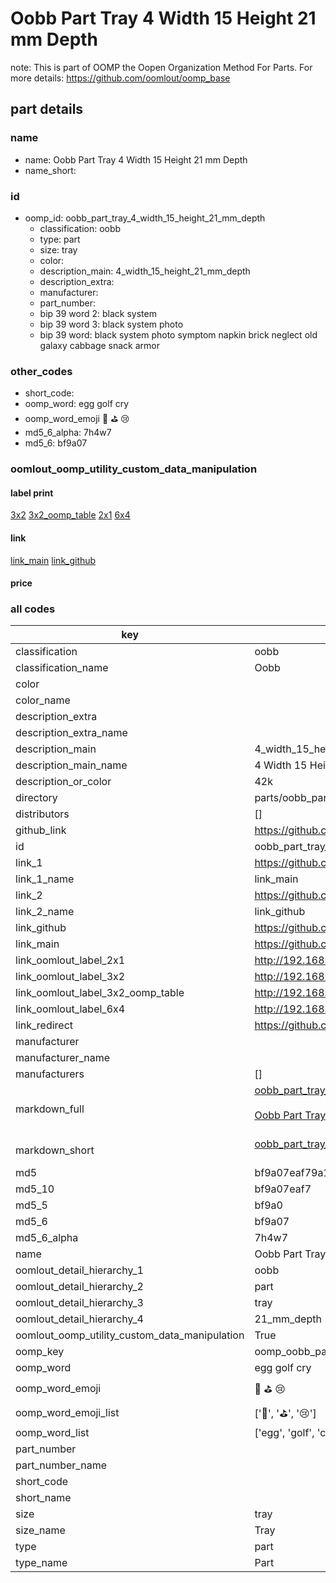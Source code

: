 # Oobb Part Tray 4 Width 15 Height 21 mm Depth  

note: This is part of OOMP the Oopen Organization Method For Parts. For more details: https://github.com/oomlout/oomp_base

##  part details
  







### name
* name: Oobb Part Tray 4 Width 15 Height 21 mm Depth
* name_short: 
### id
* oomp_id: oobb_part_tray_4_width_15_height_21_mm_depth
  * classification: oobb
  * type: part
  * size: tray
  * color: 
  * description_main: 4_width_15_height_21_mm_depth
  * description_extra: 
  * manufacturer: 
  * part_number: 
  * bip 39 word 2: black system
  * bip 39 word 3: black system photo
  * bip 39 word: black system photo symptom napkin brick neglect old galaxy cabbage snack armor

### other_codes
* short_code: 
* oomp_word: egg golf cry
* oomp_word_emoji :egg: :golf: :cry:
* md5_6_alpha: 7h4w7
* md5_6: bf9a07






### oomlout_oomp_utility_custom_data_manipulation
#### label print
[3x2](http://192.168.1.245:1112/?label=oomp%207h4w7)
[3x2_oomp_table](http://192.168.1.108:1112/?label=oomp%207h4w7)
[2x1](http://192.168.1.242:1112/?label=oomp%207h4w7)
[6x4](http://192.168.1.55:1112/?label=oomp%207h4w7)    

#### link

[link_main](https://github.com/oomlout/oomlout_oomp_version_1_messy/tree/main/parts/oobb_part_tray_4_width_15_height_21_mm_depth) [link_github](https://github.com/oomlout/oomlout_oomp_version_1_messy/tree/main/parts/oobb_part_tray_4_width_15_height_21_mm_depth)                             

#### price







### all codes 
| key | value |  
| --- | --- |  
| classification | oobb |  
| classification_name | Oobb |  
| color |  |  
| color_name |  |  
| description_extra |  |  
| description_extra_name |  |  
| description_main | 4_width_15_height_21_mm_depth |  
| description_main_name | 4 Width 15 Height 21 mm Depth |  
| description_or_color | 42k |  
| directory | parts/oobb_part_tray_4_width_15_height_21_mm_depth |  
| distributors | [] |  
| github_link | https://github.com/oomlout/oomlout_oomp_part_src/tree/main/parts/oobb_part_tray_4_width_15_height_21_mm_depth |  
| id | oobb_part_tray_4_width_15_height_21_mm_depth |  
| link_1 | https://github.com/oomlout/oomlout_oomp_version_1_messy/tree/main/parts/oobb_part_tray_4_width_15_height_21_mm_depth |  
| link_1_name | link_main |  
| link_2 | https://github.com/oomlout/oomlout_oomp_version_1_messy/tree/main/parts/oobb_part_tray_4_width_15_height_21_mm_depth |  
| link_2_name | link_github |  
| link_github | https://github.com/oomlout/oomlout_oomp_version_1_messy/tree/main/parts/oobb_part_tray_4_width_15_height_21_mm_depth |  
| link_main | https://github.com/oomlout/oomlout_oomp_version_1_messy/tree/main/parts/oobb_part_tray_4_width_15_height_21_mm_depth |  
| link_oomlout_label_2x1 | http://192.168.1.242:1112/?label=oomp%207h4w7 |  
| link_oomlout_label_3x2 | http://192.168.1.245:1112/?label=oomp%207h4w7 |  
| link_oomlout_label_3x2_oomp_table | http://192.168.1.108:1112/?label=oomp%207h4w7 |  
| link_oomlout_label_6x4 | http://192.168.1.55:1112/?label=oomp%207h4w7 |  
| link_redirect | https://github.com/oomlout/oomlout_oomp_version_1_messy/tree/main/parts/oobb_part_tray_4_width_15_height_21_mm_depth |  
| manufacturer |  |  
| manufacturer_name |  |  
| manufacturers | [] |  
| markdown_full | [oobb_part_tray_4_width_15_height_21_mm_depth](none)<br>[](none)<br>[Oobb Part Tray 4 Width 15 Height 21 Mm Depth](none)<br><br> |  
| markdown_short | [oobb_part_tray_4_width_15_height_21_mm_depth](none)<br><br> |  
| md5 | bf9a07eaf79a12806ec97dc9477730b7 |  
| md5_10 | bf9a07eaf7 |  
| md5_5 | bf9a0 |  
| md5_6 | bf9a07 |  
| md5_6_alpha | 7h4w7 |  
| name | Oobb Part Tray 4 Width 15 Height 21 mm Depth |  
| oomlout_detail_hierarchy_1 | oobb |  
| oomlout_detail_hierarchy_2 | part |  
| oomlout_detail_hierarchy_3 | tray |  
| oomlout_detail_hierarchy_4 | 21_mm_depth |  
| oomlout_oomp_utility_custom_data_manipulation | True |  
| oomp_key | oomp_oobb_part_tray_4_width_15_height_21_mm_depth |  
| oomp_word | egg golf cry |  
| oomp_word_emoji | :egg: :golf: :cry: |  
| oomp_word_emoji_list | [':egg:', ':golf:', ':cry:'] |  
| oomp_word_list | ['egg', 'golf', 'cry'] |  
| part_number |  |  
| part_number_name |  |  
| short_code |  |  
| short_name |  |  
| size | tray |  
| size_name | Tray |  
| type | part |  
| type_name | Part |  
